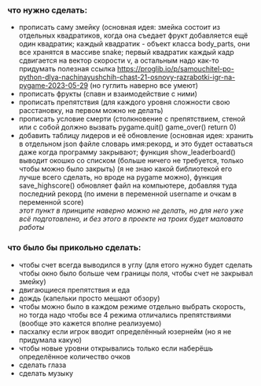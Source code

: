 ### что нужно сделать:
- прописать саму змейку (основная идея: змейка состоит из отдельных квадратиков, когда она съедает фрукт добавляется ещё один квадратик;
каждый квадратик - объект класса body_parts, они все хранятся в массиве snake;
первый квадратик каждый кадр сдвигается на вектор скорости v, а остальным надо как-то придумать
полезная ссылка https://proglib.io/p/samouchitel-po-python-dlya-nachinayushchih-chast-21-osnovy-razrabotki-igr-na-pygame-2023-05-29 (но гуглить наверно все умеют)
- прописать фрукты (спавн и взаимодействие с ними)
- прописать препятствия (для каждого уровня сложности свою расстановку, на первом можно не делать)
- прописать условие смерти (столкновение с препятствием, стеной или с собой должно вызвать pygame.quit() game_over() return 0)
- добавить таблицу лидеров и её обновление (основная идея: хранить в отдельном json файле словарь имя:рекорд, и это будет оставаться даже когда программу закрывают;
функция show_leaderboard() выводит окошко со списком (больше ничего не требуется, только чтобы можно было закрыть) (я не знаю какой библиотекой его лучше всего сделать, но вроде на pygame можно),
функция save_highscore() обновляет файл на компьютере, добавляя туда последний рекорд (по имени в переменной username и очкам в переменной score)  
*_этот пункт в принципе наверно можно не делать, но для него уже всё подготовлено, и без этого в проекте на троих будет маловато работы_*



 ### что было бы прикольно сделать:
- чтобы счет всегда выводился в углу (для етого нужно будет сделать чтобы окно было больше чем границы поля, чтобы счет не закрывал змейку)
- двигающиеся препятствия и еда
- дождь (капельки просто мешают обзору)
- чтобы можно было в каждом режиме отдельно выбрать скорость, но тогда надо чтобы все 4 режима отличались препятствиями (вообще это кажется вполне реализуемо)
- пасхалку если игрок вводит определённый юзернейм (но я не придумала какую)
- чтобы новые уровни открывались только если наберёшь определённое количество очков
- сделать глаза
- сделать музыку
